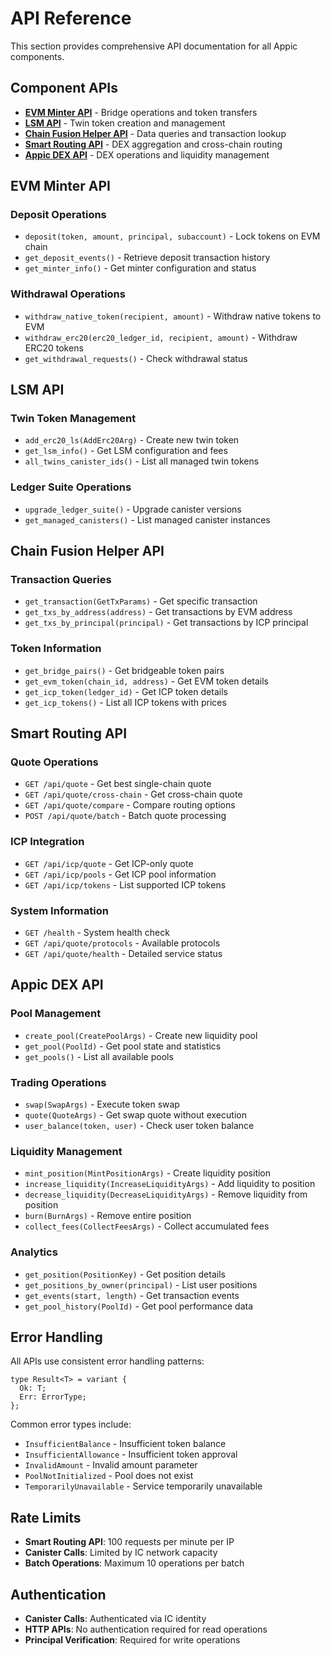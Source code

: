 # API Reference

This section provides comprehensive API documentation for all Appic components.

## Component APIs

- **[EVM Minter API](#evm-minter-api)** - Bridge operations and token transfers
- **[LSM API](#lsm-api)** - Twin token creation and management
- **[Chain Fusion Helper API](#chain-fusion-helper-api)** - Data queries and transaction lookup
- **[Smart Routing API](#smart-routing-api)** - DEX aggregation and cross-chain routing
- **[Appic DEX API](#appic-dex-api)** - DEX operations and liquidity management

## EVM Minter API

### Deposit Operations
- `deposit(token, amount, principal, subaccount)` - Lock tokens on EVM chain
- `get_deposit_events()` - Retrieve deposit transaction history
- `get_minter_info()` - Get minter configuration and status

### Withdrawal Operations
- `withdraw_native_token(recipient, amount)` - Withdraw native tokens to EVM
- `withdraw_erc20(erc20_ledger_id, recipient, amount)` - Withdraw ERC20 tokens
- `get_withdrawal_requests()` - Check withdrawal status

## LSM API

### Twin Token Management
- `add_erc20_ls(AddErc20Arg)` - Create new twin token
- `get_lsm_info()` - Get LSM configuration and fees
- `all_twins_canister_ids()` - List all managed twin tokens

### Ledger Suite Operations
- `upgrade_ledger_suite()` - Upgrade canister versions
- `get_managed_canisters()` - List managed canister instances

## Chain Fusion Helper API

### Transaction Queries
- `get_transaction(GetTxParams)` - Get specific transaction
- `get_txs_by_address(address)` - Get transactions by EVM address
- `get_txs_by_principal(principal)` - Get transactions by ICP principal

### Token Information
- `get_bridge_pairs()` - Get bridgeable token pairs
- `get_evm_token(chain_id, address)` - Get EVM token details
- `get_icp_token(ledger_id)` - Get ICP token details
- `get_icp_tokens()` - List all ICP tokens with prices

## Smart Routing API

### Quote Operations
- `GET /api/quote` - Get best single-chain quote
- `GET /api/quote/cross-chain` - Get cross-chain quote
- `GET /api/quote/compare` - Compare routing options
- `POST /api/quote/batch` - Batch quote processing

### ICP Integration
- `GET /api/icp/quote` - Get ICP-only quote
- `GET /api/icp/pools` - Get ICP pool information
- `GET /api/icp/tokens` - List supported ICP tokens

### System Information
- `GET /health` - System health check
- `GET /api/quote/protocols` - Available protocols
- `GET /api/quote/health` - Detailed service status

## Appic DEX API

### Pool Management
- `create_pool(CreatePoolArgs)` - Create new liquidity pool
- `get_pool(PoolId)` - Get pool state and statistics
- `get_pools()` - List all available pools

### Trading Operations
- `swap(SwapArgs)` - Execute token swap
- `quote(QuoteArgs)` - Get swap quote without execution
- `user_balance(token, user)` - Check user token balance

### Liquidity Management
- `mint_position(MintPositionArgs)` - Create liquidity position
- `increase_liquidity(IncreaseLiquidityArgs)` - Add liquidity to position
- `decrease_liquidity(DecreaseLiquidityArgs)` - Remove liquidity from position
- `burn(BurnArgs)` - Remove entire position
- `collect_fees(CollectFeesArgs)` - Collect accumulated fees

### Analytics
- `get_position(PositionKey)` - Get position details
- `get_positions_by_owner(principal)` - List user positions
- `get_events(start, length)` - Get transaction events
- `get_pool_history(PoolId)` - Get pool performance data

## Error Handling

All APIs use consistent error handling patterns:

```candid
type Result<T> = variant {
  Ok: T;
  Err: ErrorType;
};
```

Common error types include:
- `InsufficientBalance` - Insufficient token balance
- `InsufficientAllowance` - Insufficient token approval
- `InvalidAmount` - Invalid amount parameter
- `PoolNotInitialized` - Pool does not exist
- `TemporarilyUnavailable` - Service temporarily unavailable

## Rate Limits

- **Smart Routing API**: 100 requests per minute per IP
- **Canister Calls**: Limited by IC network capacity
- **Batch Operations**: Maximum 10 operations per batch

## Authentication

- **Canister Calls**: Authenticated via IC identity
- **HTTP APIs**: No authentication required for read operations
- **Principal Verification**: Required for write operations